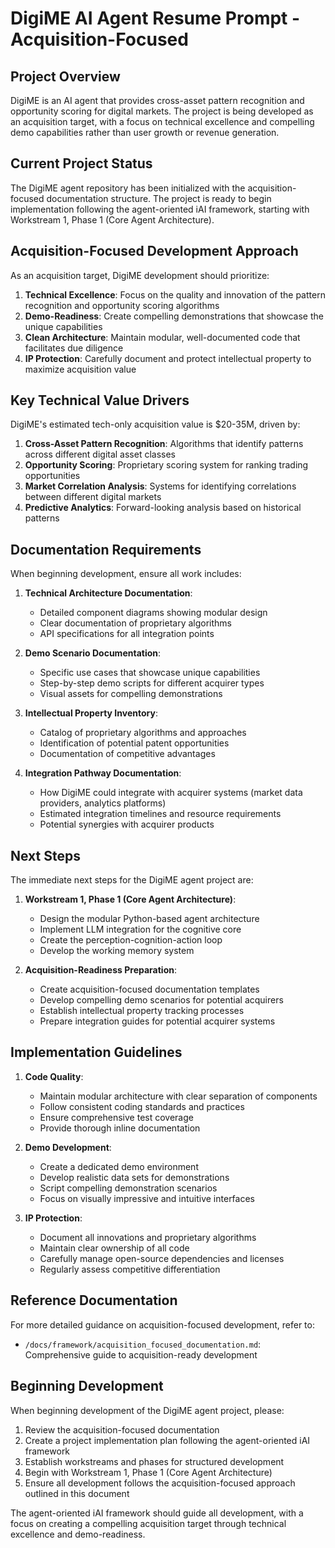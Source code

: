 # DigiME AI Agent Resume Prompt - Acquisition-Focused

## Project Overview

DigiME is an AI agent that provides cross-asset pattern recognition and opportunity scoring for digital markets. The project is being developed as an acquisition target, with a focus on technical excellence and compelling demo capabilities rather than user growth or revenue generation.

## Current Project Status

The DigiME agent repository has been initialized with the acquisition-focused documentation structure. The project is ready to begin implementation following the agent-oriented iAI framework, starting with Workstream 1, Phase 1 (Core Agent Architecture).

## Acquisition-Focused Development Approach

As an acquisition target, DigiME development should prioritize:

1. **Technical Excellence**: Focus on the quality and innovation of the pattern recognition and opportunity scoring algorithms
2. **Demo-Readiness**: Create compelling demonstrations that showcase the unique capabilities
3. **Clean Architecture**: Maintain modular, well-documented code that facilitates due diligence
4. **IP Protection**: Carefully document and protect intellectual property to maximize acquisition value

## Key Technical Value Drivers

DigiME's estimated tech-only acquisition value is $20-35M, driven by:
1. **Cross-Asset Pattern Recognition**: Algorithms that identify patterns across different digital asset classes
2. **Opportunity Scoring**: Proprietary scoring system for ranking trading opportunities
3. **Market Correlation Analysis**: Systems for identifying correlations between different digital markets
4. **Predictive Analytics**: Forward-looking analysis based on historical patterns

## Documentation Requirements

When beginning development, ensure all work includes:

1. **Technical Architecture Documentation**:
   - Detailed component diagrams showing modular design
   - Clear documentation of proprietary algorithms
   - API specifications for all integration points

2. **Demo Scenario Documentation**:
   - Specific use cases that showcase unique capabilities
   - Step-by-step demo scripts for different acquirer types
   - Visual assets for compelling demonstrations

3. **Intellectual Property Inventory**:
   - Catalog of proprietary algorithms and approaches
   - Identification of potential patent opportunities
   - Documentation of competitive advantages

4. **Integration Pathway Documentation**:
   - How DigiME could integrate with acquirer systems (market data providers, analytics platforms)
   - Estimated integration timelines and resource requirements
   - Potential synergies with acquirer products

## Next Steps

The immediate next steps for the DigiME agent project are:

1. **Workstream 1, Phase 1 (Core Agent Architecture)**:
   - Design the modular Python-based agent architecture
   - Implement LLM integration for the cognitive core
   - Create the perception-cognition-action loop
   - Develop the working memory system

2. **Acquisition-Readiness Preparation**:
   - Create acquisition-focused documentation templates
   - Develop compelling demo scenarios for potential acquirers
   - Establish intellectual property tracking processes
   - Prepare integration guides for potential acquirer systems

## Implementation Guidelines

1. **Code Quality**:
   - Maintain modular architecture with clear separation of components
   - Follow consistent coding standards and practices
   - Ensure comprehensive test coverage
   - Provide thorough inline documentation

2. **Demo Development**:
   - Create a dedicated demo environment
   - Develop realistic data sets for demonstrations
   - Script compelling demonstration scenarios
   - Focus on visually impressive and intuitive interfaces

3. **IP Protection**:
   - Document all innovations and proprietary algorithms
   - Maintain clear ownership of all code
   - Carefully manage open-source dependencies and licenses
   - Regularly assess competitive differentiation

## Reference Documentation

For more detailed guidance on acquisition-focused development, refer to:
- `/docs/framework/acquisition_focused_documentation.md`: Comprehensive guide to acquisition-ready development

## Beginning Development

When beginning development of the DigiME agent project, please:

1. Review the acquisition-focused documentation
2. Create a project implementation plan following the agent-oriented iAI framework
3. Establish workstreams and phases for structured development
4. Begin with Workstream 1, Phase 1 (Core Agent Architecture)
5. Ensure all development follows the acquisition-focused approach outlined in this document

The agent-oriented iAI framework should guide all development, with a focus on creating a compelling acquisition target through technical excellence and demo-readiness.
